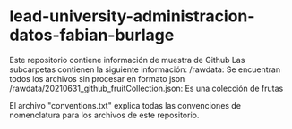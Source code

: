# lead-university-administracion-datos-fabian-burlage

Este repositorio contiene información de muestra de Github
Las subcarpetas contienen la siguiente información:
/rawdata: Se encuentran todos los archivos sin procesar en formato json
/rawdata/20210631_github_fruitCollection.json: Es una colección de frutas

El archivo "conventions.txt" explica todas las convenciones de nomenclatura para los archivos de este repositorio.